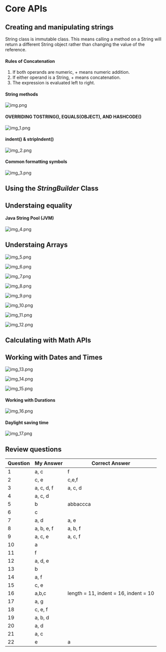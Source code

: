# Core APIs

## Creating and manipulating strings

String class is immutable class. This means calling a method on a String will return a different String object rather than changing the value of the reference.

#### Rules of Concatenation

1. If both operands are numeric, + means numeric addition.
2. If either operand is a String, + means concatenation.
3. The expression is evaluated left to right.

#### String methods

![img.png](img.png)

#### OVERRIDING TOSTRING(), EQUALS(OBJECT), AND HASHCODE()

![img_1.png](img_1.png)

#### indent() & stripIndent() 

![img_2.png](img_2.png)

#### Common formatting symbols

![img_3.png](img_3.png)

## Using the _StringBuilder_ Class

## Understaing equality

#### Java String Pool (JVM)

![img_4.png](img_4.png)

## Understaing Arrays

![img_5.png](img_5.png)

![img_6.png](img_6.png)

![img_7.png](img_7.png)

![img_8.png](img_8.png)

![img_9.png](img_9.png)

![img_10.png](img_10.png)

![img_11.png](img_11.png)

![img_12.png](img_12.png)

## Calculating with Math APIs

## Working with Dates and Times

![img_13.png](img_13.png)

![img_14.png](img_14.png)

![img_15.png](img_15.png)

#### Working with Durations

![img_16.png](img_16.png)

#### Daylight saving time

![img_17.png](img_17.png)

## Review questions

Question | My Answer | Correct Answer
---------|-----------|---------------
1        | a, c      | f               
2        | c, e      | c,e,f             
3        | a, c, d, f | a, c, d               
4        | a, c, d   |                
5        | b         |                 abbaccca
6        | c         |                
7        | a, d      | a, e               
8        | a, b, e, f | a, b, f                
9        | a, c, e   | a, c, f               
10       | a         |                
11       | f         |                
12       | a, d, e   |                
13       | b         |                
14       | a, f      |                
15       | c, e      |                
16       | a,b,c     |  length = 11, indent = 16, indent  = 10               
17       | a, g      |                
18       | c, e, f   |                
19       | a, b, d   |                
20       | a, d      |                
21       | a, c      |
22       | e         | a                           
